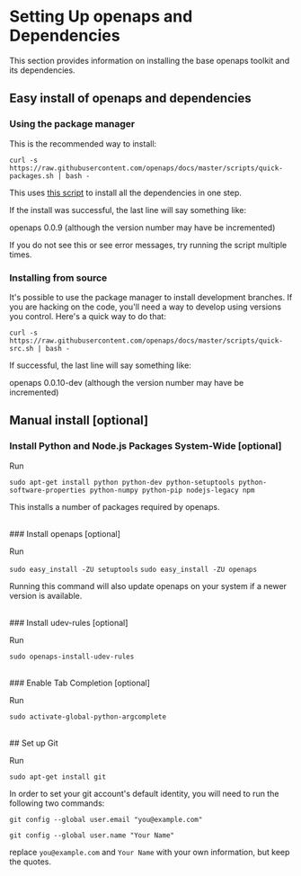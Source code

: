 # Setting Up openaps and Dependencies

This section provides information on installing the base openaps toolkit and its dependencies.

## Easy install of openaps and dependencies

### Using the package manager

This is the recommended way to install:

`curl -s https://raw.githubusercontent.com/openaps/docs/master/scripts/quick-packages.sh | bash -`

This uses [this script](https://raw.githubusercontent.com/openaps/docs/master/scripts/quick-packages.sh) to install all the dependencies in one step.

If the install was successful, the last line will say something like:<br>

openaps 0.0.9  (although the version number may have be incremented)

If you do not see this or see error messages, try running the script multiple times.

### Installing from source

It's possible to use the package manager to install development branches.  If you are hacking on the code, you'll need a way to develop using versions you control.  Here's a quick way to do that:

`curl -s https://raw.githubusercontent.com/openaps/docs/master/scripts/quick-src.sh | bash -`

If successful, the last line will say something like: <br>

openaps 0.0.10-dev  (although the version number may have be incremented)



## Manual install [optional]
### Install Python and Node.js Packages System-Wide [optional]

Run

`sudo apt-get install python python-dev python-setuptools python-software-properties python-numpy python-pip nodejs-legacy npm`

This installs a number of packages required by openaps.

<br>
### Install openaps [optional]

Run

`sudo easy_install -ZU setuptools`
`sudo easy_install -ZU openaps`

Running this command will also update openaps on your system if a newer version is available.

<br>
### Install udev-rules [optional]

Run

`sudo openaps-install-udev-rules`


<br>
### Enable Tab Completion [optional]

Run

`sudo activate-global-python-argcomplete`

<br>
## Set up Git

Run

`sudo apt-get install git`

In order to set your git account's default identity, you will need to run the following two commands:

`git config --global user.email "you@example.com"`

`git config --global user.name "Your Name"`

replace `you@example.com` and `Your Name` with your own information, but keep the quotes.

